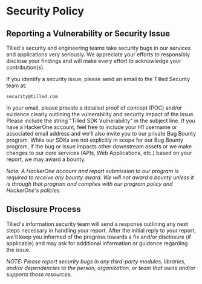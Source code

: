 # Security Policy

## Reporting a Vulnerability or Security Issue

Tilled's security and engineering teams take security bugs in our services and applications very seriously. We appreciate your efforts to responsibly disclose your findings and will make every effort to acknowledge your contribution(s).

If you identify a security issue, please send an email to the Tilled Security team at:

    security@tilled.com

In your email, please provide a detailed proof of concept (POC) and/or evidence clearly outlining the vulnerability and security impact of the issue. Please include the string "Tilled SDK Vulnerability" in the subject line. If you have a HackerOne account, feel free to include your H1 username or associated email address and we'll also invite you to our private Bug Bounty program. While our SDKs are not explicitly in scope for our Bug Bounty program, if the bug or issue impacts other downstream assets or we make changes to our core services (APIs, Web Applications, etc.) based on your report, we may award a bounty.

_Note: A HackerOne account and report submission to our program is required to receive any bounty award. We will not award a bounty unless it is through that program and complies with our program policy and HackerOne's policies._

## Disclosure Process

Tilled's information security team will send a response outlining any next steps necessary in handling your report. After the initial reply to your report, we'll keep you informed of the progress towards a fix and/or disclosure (if applicable) and may ask for additional information or guidance regarding the issue.

_NOTE: Please report security bugs in any third-party modules, libraries, and/or dependencies to the person, organization, or team that owns and/or supports those resources._

